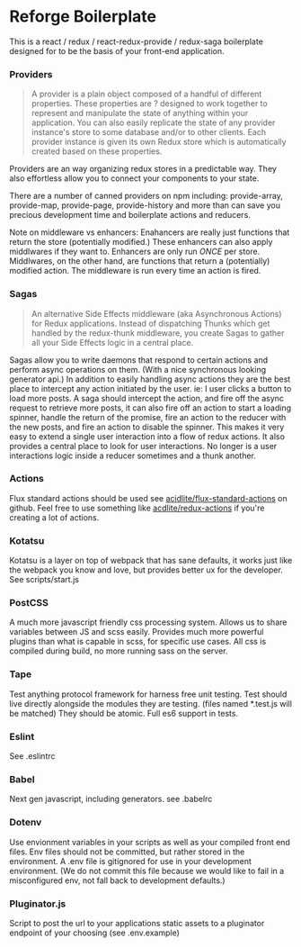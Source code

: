 # **Reforge Boilerplate**

This is a react / redux / react-redux-provide / redux-saga boilerplate designed for to be the basis of your front-end application.

### Providers
> A provider is a plain object composed of a handful of different properties. These properties are ? designed to work together to represent and manipulate the state of anything within your application. You can also easily replicate the state of any provider instance's store to some database and/or to other clients. Each provider instance is given its own Redux store which is automatically created based on these properties.

Providers are an way organizing redux stores in a predictable way. They also effortless allow you to connect your components to your state.

There are a number of canned providers on npm including: provide-array, provide-map, provide-page, provide-history and more than can save you precious development time and boilerplate actions and reducers.

Note on middleware vs enhancers:
Enahancers are really just functions that return the store (potentially modified.) These enhancers can also apply middlwares if they want to. Enhancers are only run *ONCE* per store.
Middlwares, on the other hand, are functions that return a (potentially) modified action. The middleware is run every time an action is fired.

### Sagas

> An alternative Side Effects middleware (aka Asynchronous Actions) for Redux applications. Instead of dispatching Thunks which get handled by the redux-thunk middleware, you create Sagas to gather all your Side Effects logic in a central place.

Sagas allow you to write daemons that respond to certain actions and perform async operations on them. (With a nice synchronous looking generator api.) In addition to easily handling async actions they are the best place to intercept any action initiated by the user. ie: I user clicks a button to load more posts. A saga should intercept the action, and fire off the async request to retrieve more posts, it can also fire off an action to start a loading spinner, handle the return of the promise, fire an action to the reducer with the new posts, and fire an action to disable the spinner. This makes it very easy to extend a single user interaction into a flow of redux actions. It also provides a central place to look for user interactions. No longer is a user interactions logic inside a reducer sometimes and a thunk another.

### Actions
Flux standard actions should be used see [acidlite/flux-standard-actions](https://github.com/acdlite/flux-standard-action) on github. Feel free to use something like [acdlite/redux-actions](https://github.com/acdlite/redux-actions) if you're creating a lot of actions.

### Kotatsu
Kotatsu is a layer on top of webpack that has sane defaults, it works just like the webpack you know and love, but provides better ux for the developer. See scripts/start.js

### PostCSS
A much more javascript friendly css processing system. Allows us to share variables between JS and scss easily. Provides much more powerful plugins than what is capable in scss, for specific use cases. All css is compiled during build, no more running sass on the server.

### Tape 
Test anything protocol framework for harness free unit testing. Test should live directly alongside the modules they are testing. (files named \*.test.js will be matched) They should be atomic. Full es6 support in tests. 

### Eslint
See .eslintrc

### Babel
Next gen javascript, including generators. see .babelrc

### Dotenv
Use envionment variables in your scripts as well as your compiled front end files. Env files should not be committed, but rather stored in the environment. A .env file is gitignored for use in your development environment. (We do not commit this file because we would like to fail in a misconfigured env, not fall back to development defaults.)

### Pluginator.js
Script to post the url to your applications static assets to a pluginator endpoint of your choosing (see .env.example)




